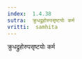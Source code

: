 ```yaml
---
index:  1.4.38
sutra:  क्रुधद्रुहोरुपसृष्टयोः कर्म
vritti:  samhita 
---
```


क्रुधद्रुहोरुपसृष्टयोः कर्म

